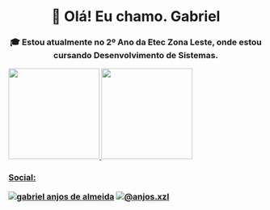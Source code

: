 <h1 align="center"> 👋 Olá! Eu chamo. Gabriel</h1>
<h3 align="center">🎓 Estou atualmente no 2º Ano da Etec Zona Leste, onde estou cursando Desenvolvimento de Sistemas.</h3>
<p align="left">

   
  <a href="https://github.com/Gabriel-Anjoss">
  <img height="180em" src="https://github-readme-stats.vercel.app/api?username=Gabriel-Anjoss&show_icons=true&theme=onedark&include_all_commits=true&count_private=true"/>
  <img height="180em" src="https://github-readme-stats.vercel.app/api/top-langs/?username=Gabriel-Anjoss&layout=compact&langs_count=16&theme=onedark"/>
</div>


<h3 align="left">Social:</ h3>
<p align="left">
<a href="https://linkedin.com/in/gabriel anjos de almeida" target="blank"><img align="center" src="https://img.shields.io/badge/LinkedIn-0077B5?style=for-the-badge&logo=linkedin&logoColor=white" alt="gabriel anjos de almeida"  /></a>
<a href="https://instagram.com/@anjos.xzl" target="blank"><img align="center" src="https://img.shields.io/badge/Instagram-E4405F?style=for-the-badge&logo=instagram&logoColor=white" alt="@anjos.xzl"  /></a>
</p>
